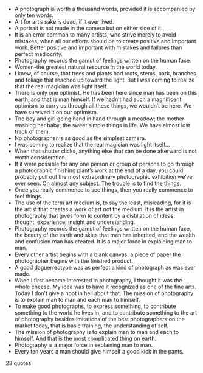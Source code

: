  - A photograph is worth a thousand words, provided it is accompanied by only ten words.
 - Art for art’s sake is dead, if it ever lived.
 - A portrait is not made in the camera but on either side of it.
 - It is an error common to many artists, who strive merely to avoid mistakes, when all our efforts should be to create positive and important work. Better positive and important with mistakes and failures than perfect mediocrity.
 - Photography records the gamut of feelings written on the human face.
 - Women-the greatest natural resource in the world today.
 - I knew, of course, that trees and plants had roots, stems, bark, branches and foliage that reached up toward the light. But I was coming to realize that the real magician was light itself.
 - There is only one optimist. He has been here since man has been on this earth, and that is man himself. If we hadn’t had such a magnificent optimism to carry us through all these things, we wouldn’t be here. We have survived it on our optimism.
 - The boy and girl going hand in hand through a meadow; the mother washing her baby; the sweet simple things in life. We have almost lost track of them.
 - No photographer is as good as the simplest camera.
 - I was coming to realize that the real magician was light itself...
 - When that shutter clicks, anything else that can be done afterward is not worth consideration.
 - If it were possible for any one person or group of persons to go through a photographic finishing plant’s work at the end of a day, you could probably pull out the most extraordinary photographic exhibition we’ve ever seen. On almost any subject. The trouble is to find the things.
 - Once you really commence to see things, then you really commence to feel things.
 - The use of the term art medium is, to say the least, misleading, for it is the artist that creates a work of art not the medium. It is the artist in photography that gives form to content by a distillation of ideas, thought, experience, insight and understanding.
 - Photography records the gamut of feelings written on the human face, the beauty of the earth and skies that man has inherited, and the wealth and confusion man has created. It is a major force in explaining man to man.
 - Every other artist begins with a blank canvas, a piece of paper the photographer begins with the finished product.
 - A good daguerreotype was as perfect a kind of photograph as was ever made.
 - When I first became interested in photography, I thought it was the whole cheese. My idea was to have it recognized as one of the fine arts. Today I don’t give a hoot in hell about that. The mission of photography is to explain man to man and each man to himself.
 - To make good photographs, to express something, to contribute something to the world he lives in, and to contribute something to the art of photography besides imitations of the best photographers on the market today, that is basic training, the understanding of self.
 - The mission of photography is to explain man to man and each to himself. And that is the most complicated thing on earth.
 - Photography is a major force in explaining man to man.
 - Every ten years a man should give himself a good kick in the pants.

23 quotes
